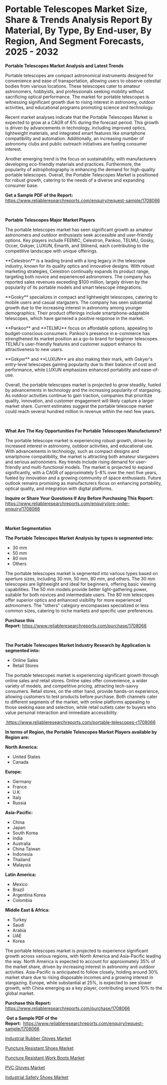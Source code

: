 <p><h1>Portable Telescopes Market Size, Share & Trends Analysis Report By Material, By Type, By End-user, By Region, And Segment Forecasts, 2025 - 2032</h1></p><p><strong>Portable Telescopes Market Analysis and Latest Trends</strong></p>
<p><p>Portable telescopes are compact astronomical instruments designed for convenience and ease of transportation, allowing users to observe celestial bodies from various locations. These telescopes cater to amateur astronomers, hobbyists, and professionals seeking mobility without sacrificing optical performance. The market for portable telescopes is witnessing significant growth due to rising interest in astronomy, outdoor activities, and educational programs promoting science and technology.</p><p>Recent market analyses indicate that the Portable Telescopes Market is expected to grow at a CAGR of 6% during the forecast period. This growth is driven by advancements in technology, including improved optics, lightweight materials, and integrated smart features like smartphone compatibility and automation. Additionally, an increasing number of astronomy clubs and public outreach initiatives are fueling consumer interest. </p><p>Another emerging trend is the focus on sustainability, with manufacturers developing eco-friendly materials and practices. Furthermore, the popularity of astrophotography is enhancing the demand for high-quality portable telescopes. Overall, the Portable Telescopes Market is positioned for robust growth, catering to the needs of a diverse and expanding consumer base.</p></p>
<p><strong>Get a Sample PDF of the Report:&nbsp;</strong> <a href="https://www.reliableresearchreports.com/enquiry/request-sample/1708066?utm_campaign=31&utm_medium=2&utm_source=Github&utm_content=ia&utm_term=06022025&utm_id=portable-telescopes">https://www.reliableresearchreports.com/enquiry/request-sample/1708066</a></p>
<p>&nbsp;</p>
<p><strong>Portable Telescopes Major Market Players</strong></p>
<p><p>The portable telescopes market has seen significant growth as amateur astronomers and outdoor enthusiasts seek accessible and user-friendly options. Key players include FEEMIC, Celestron, Pankoo, TELMU, Gosky, Occer, Gskyer, LUXUN, Emarth, and Stilnend, each contributing to the competitive landscape with unique offerings.</p><p>**Celestron** is a leading brand with a long legacy in the telescope industry, known for its quality optics and innovative designs. With robust marketing strategies, Celestron continually expands its product range, targeting both novice and experienced astronomers. The company has reported sales revenues exceeding $100 million, largely driven by the popularity of its portable models and smart telescope integrations.</p><p>**Gosky** specializes in compact and lightweight telescopes, catering to mobile users and casual stargazers. The company has seen substantial growth due to the increasing interest in astronomy among younger demographics. Their product offerings include smartphone-adaptable telescopes, which have garnered a positive response in the market.</p><p>**Pankoo** and **TELMU** focus on affordable options, appealing to budget-conscious consumers. Pankoo's presence in e-commerce has strengthened its market position as a go-to brand for beginner telescopes. TELMU's user-friendly features and customer support enhance its attractiveness to new users.</p><p>**Gskyer** and **LUXUN** are also making their mark, with Gskyer's entry-level telescopes gaining popularity due to their balance of cost and performance, while LUXUN emphasizes enhanced portability and ease-of-use.</p><p>Overall, the portable telescopes market is projected to grow steadily, fueled by advancements in technology and the increasing popularity of stargazing. As outdoor activities continue to gain traction, companies that prioritize quality, innovation, and customer engagement will likely capture a larger market share. Current estimates suggest the portable telescope market could reach several hundred million in revenue within the next few years.</p></p>
<p>&nbsp;</p>
<p><strong>What Are The Key Opportunities For Portable Telescopes Manufacturers?</strong></p>
<p><p>The portable telescope market is experiencing robust growth, driven by increased interest in astronomy, outdoor activities, and educational use. With advancements in technology, such as compact designs and smartphone compatibility, the market is attracting both amateur stargazers and serious astronomers. Key trends include rising demand for user-friendly and multi-functional models. The market is projected to expand significantly, with a CAGR of approximately 5-8% over the next five years, fueled by innovation and a growing community of space enthusiasts. Future outlook remains promising as manufacturers focus on enhancing portability, optical quality, and integration with digital platforms.</p></p>
<p><strong>Inquire or Share Your Questions If Any Before Purchasing This Report:</strong> <a href="https://www.reliableresearchreports.com/enquiry/pre-order-enquiry/1708066?utm_campaign=31&utm_medium=2&utm_source=Github&utm_content=ia&utm_term=06022025&utm_id=portable-telescopes">https://www.reliableresearchreports.com/enquiry/pre-order-enquiry/1708066</a></p>
<p>&nbsp;</p>
<p><strong>Market Segmentation</strong></p>
<p><strong>The Portable Telescopes Market Analysis by types is segmented into:</strong></p>
<p><ul><li>30 mm</li><li>50 mm</li><li>80 mm</li><li>Others</li></ul></p>
<p><p>The portable telescopes market is segmented into various types based on aperture sizes, including 30 mm, 50 mm, 80 mm, and others. The 30 mm telescopes are lightweight and ideal for beginners, offering basic viewing capabilities. The 50 mm models provide better light-gathering power, suitable for both novices and intermediate users. The 80 mm telescopes offer superior optics and enhanced visibility for more experienced astronomers. The "others" category encompasses specialized or less common sizes, catering to niche markets and specific user preferences.</p></p>
<p><strong>Purchase this Report:&nbsp;</strong><a href="https://www.reliableresearchreports.com/purchase/1708066?utm_campaign=31&utm_medium=2&utm_source=Github&utm_content=ia&utm_term=06022025&utm_id=portable-telescopes">https://www.reliableresearchreports.com/purchase/1708066</a></p>
<p>&nbsp;</p>
<p><strong>The Portable Telescopes Market Industry Research by Application is segmented into:</strong></p>
<p><ul><li>Online Sales</li><li>Retail Stores</li></ul></p>
<p><p>The portable telescopes market is experiencing significant growth through online sales and retail stores. Online sales offer convenience, a wider variety of models, and competitive pricing, attracting tech-savvy consumers. Retail stores, on the other hand, provide hands-on experience, allowing customers to test products before purchase. Both channels cater to different segments of the market, with online platforms appealing to those seeking ease and selection, while retail outlets cater to buyers who value personal interaction and immediate accessibility.</p></p>
<p><a href="https://www.reliableresearchreports.com/portable-telescopes-r1708066?utm_campaign=31&utm_medium=2&utm_source=Github&utm_content=ia&utm_term=06022025&utm_id=portable-telescopes">&nbsp;https://www.reliableresearchreports.com/portable-telescopes-r1708066</a></p>
<p><strong>In terms of Region, the Portable Telescopes Market Players available by Region are:</strong></p>
<p>
    <p> <strong> North America: </strong>
        <ul>
            <li>United States</li>
            <li>Canada</li>
        </ul>
        </p> 
    <p> <strong> Europe: </strong>
        <ul>
            <li>Germany</li>
            <li>France</li>
            <li>U.K.</li>
            <li>Italy</li>
            <li>Russia</li>
        </ul>
        </p> 
    <p> <strong> Asia-Pacific: </strong>
        <ul>
            <li>China</li>
            <li>Japan</li>
            <li>South Korea</li>
            <li>India</li>
            <li>Australia</li>
            <li>China Taiwan</li>
            <li>Indonesia</li>
            <li>Thailand</li>
            <li>Malaysia</li>
        </ul>
        </p> 
    <p> <strong> Latin America: </strong>
        <ul>
            <li>Mexico</li>
            <li>Brazil</li>
            <li>Argentina Korea</li>
            <li>Colombia</li>
        </ul>
        </p> 
    <p> <strong> Middle East & Africa: </strong>
        <ul>
            <li>Turkey</li>
            <li>Saudi</li>
            <li>Arabia</li>
            <li>UAE</li>
            <li>Korea</li>
        </ul>
    </p>
    </p>
<p><p>The portable telescopes market is projected to experience significant growth across various regions, with North America and Asia-Pacific leading the way. North America is expected to account for approximately 35% of the market share, driven by increasing interest in astronomy and outdoor activities. Asia-Pacific is anticipated to follow closely, holding around 30% market share due to rising disposable incomes and a growing interest in stargazing. Europe, while substantial at 25%, is expected to see slower growth, with China emerging as a key player, contributing around 10% to the global market.</p></p>
<p><strong>Purchase this Report: </strong><a href="https://www.reliableresearchreports.com/purchase/1708066?utm_campaign=31&utm_medium=2&utm_source=Github&utm_content=ia&utm_term=06022025&utm_id=portable-telescopes">https://www.reliableresearchreports.com/purchase/1708066</a></p>
<p>&nbsp;<strong>Get a Sample PDF of the Report:&nbsp;&nbsp;</strong><a href="https://www.reliableresearchreports.com/enquiry/request-sample/1708066?utm_campaign=31&utm_medium=2&utm_source=Github&utm_content=ia&utm_term=06022025&utm_id=portable-telescopes">https://www.reliableresearchreports.com/enquiry/request-sample/1708066</a></p>
<p><strong></strong></p>
<p><p><a href="https://github.com/alberthagorsuch/Market-Research-Report-List-1/blob/main/industrial-rubber-gloves-market.md?utm_campaign=31&utm_medium=2&utm_source=Github&utm_content=ia&utm_term=06022025&utm_id=portable-telescopes">Industrial Rubber Gloves Market</a></p><p><a href="https://github.com/boisetwa16/Market-Research-Report-List-1/blob/main/puncture-resistant-shoes-market.md?utm_campaign=31&utm_medium=2&utm_source=Github&utm_content=ia&utm_term=06022025&utm_id=portable-telescopes">Puncture Resistant Shoes Market</a></p><p><a href="https://github.com/zupankocka/Market-Research-Report-List-1/blob/main/puncture-resistant-work-boots-market.md?utm_campaign=31&utm_medium=2&utm_source=Github&utm_content=ia&utm_term=06022025&utm_id=portable-telescopes">Puncture Resistant Work Boots Market</a></p><p><a href="https://github.com/donnettaletizia/Market-Research-Report-List-1/blob/main/pvc-gloves-market.md?utm_campaign=31&utm_medium=2&utm_source=Github&utm_content=ia&utm_term=06022025&utm_id=portable-telescopes">PVC Gloves Market</a></p><p><a href="https://github.com/bogganbillie6969/Market-Research-Report-List-1/blob/main/industrial-safety-shoes-market.md?utm_campaign=31&utm_medium=2&utm_source=Github&utm_content=ia&utm_term=06022025&utm_id=portable-telescopes">Industrial Safety Shoes Market</a></p></p>